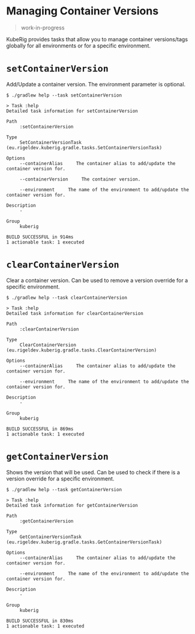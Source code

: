 # Managing Container Versions

> work-in-progress

KubeRig provides tasks that allow you to manage container versions/tags globally for all environments or for a specific environment.

#  `setContainerVersion`

Add/Update a container version. The environment parameter is optional.

```shell
$ ./gradlew help --task setContainerVersion

> Task :help
Detailed task information for setContainerVersion

Path
     :setContainerVersion

Type
     SetContainerVersionTask (eu.rigeldev.kuberig.gradle.tasks.SetContainerVersionTask)

Options
     --containerAlias     The container alias to add/update the container version for.

     --containerVersion     The container version.

     --environment     The name of the environment to add/update the container version for.

Description
     -

Group
     kuberig

BUILD SUCCESSFUL in 914ms
1 actionable task: 1 executed
```

# `clearContainerVersion`

Clear a container version. Can be used to remove a version override for a specific environment.

```shell
$ ./gradlew help --task clearContainerVersion

> Task :help
Detailed task information for clearContainerVersion

Path
     :clearContainerVersion

Type
     ClearContainerVersion (eu.rigeldev.kuberig.gradle.tasks.ClearContainerVersion)

Options
     --containerAlias     The container alias to add/update the container version for.

     --environment     The name of the environment to add/update the container version for.

Description
     -

Group
     kuberig

BUILD SUCCESSFUL in 869ms
1 actionable task: 1 executed
```

# `getContainerVersion`

Shows the version that will be used. Can be used to check if there is a version override for a specific environment.

```shell
$ ./gradlew help --task getContainerVersion

> Task :help
Detailed task information for getContainerVersion

Path
     :getContainerVersion

Type
     GetContainerVersionTask (eu.rigeldev.kuberig.gradle.tasks.GetContainerVersionTask)

Options
     --containerAlias     The container alias to add/update the container version for.

     --environment     The name of the environment to add/update the container version for.

Description
     -

Group
     kuberig

BUILD SUCCESSFUL in 830ms
1 actionable task: 1 executed

```